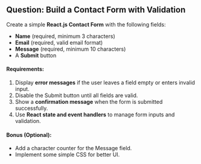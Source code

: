 ## **Question: Build a Contact Form with Validation**  
Create a simple **React.js Contact Form** with the following fields:  
- **Name** (required, minimum 3 characters)  
- **Email** (required, valid email format)  
- **Message** (required, minimum 10 characters)  
- A **Submit** button  

#### **Requirements:**  
1. Display **error messages** if the user leaves a field empty or enters invalid input.  
2. Disable the Submit button until all fields are valid.  
3. Show a **confirmation message** when the form is submitted successfully.  
4. Use **React state and event handlers** to manage form inputs and validation.  

#### **Bonus (Optional):**  
- Add a character counter for the Message field.  
- Implement some simple CSS for better UI.  

